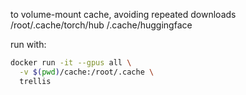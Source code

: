 to volume-mount cache, avoiding repeated downloads
    /root/.cache/torch/hub
    /.cache/huggingface

run with: 
```bash
docker run -it --gpus all \
  -v $(pwd)/cache:/root/.cache \
  trellis

```
